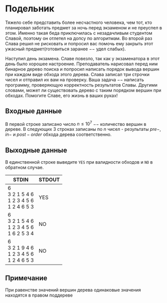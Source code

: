 # Подельник
Тяжело себе представить более несчастного человека, чем тот, кто планировал заботать предмет за ночь перед экзаменом и не преуспел в этом. Именно такая беда приключилась с незадачливым студентом Славой, поэтому он отлетел на допсу по алгоритмам. Во второй раз Слава решил не рисковать и попросил вас помочь ему закрыть этот ужасный предмет(готовиться заранее −− удел слабых).

Наступил день экзамена. Славе повезло, так как у экзаменатора в этот день было хорошее настроение. Преподаватель нарисовал перед ним бинарное дерево поиска и попросил написать порядок вывода вершин при каждом виде обхода этого дерева. Слава записал три строчки чисел и отправил их вам на проверку. Ваша задача −− написать программу, проверяющую корректность результатов Славы. Другими словами, может ли существовать дерево с таким порядком вершин при обходах. Помогите Славе, его жизнь в ваших руках!

## Входные данные
В первой строке записано число $n≤10^7$ −− количество вершин в дереве. В следующих 3 строках записаны по $n$ чисел - результаты $pre−$, $in−$ и $post−order$ обхода дерева соответственно.

## Выходные данные
В единственной строке выведите `YES` при валидности обходов и `NO` в обратном случае.

|STDIN|STDOUT|
|---|---|
|6<br>3 2 1 5 4 6<br>1 2 3 4 5 6<br>1 2 4 6 5 3<br>|YES|
|6<br>3 2 1 5 4 6<br>1 2 3 4 5 6<br>1 6 2 5 3 4<br>|NO|
|6<br>3 2 1 9 4 6<br>1 2 3 4 5 6<br>1 2 4 6 5 3<br>|NO|

## Примечание
При равенстве значений вершин дерева одинаковые значения находятся в правом поддереве
